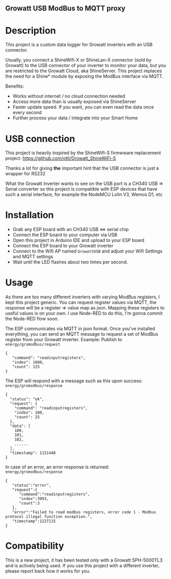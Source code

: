 ## Growatt USB ModBus to MQTT proxy

# Description

This project is a custom data logger for Growatt inverters with an USB connector.

Usually, you connect a ShineWifi-X or ShineLan-X connector (sold by Growatt) to the USB connector of your inverter to monitor your data, but you are restricted to the Growatt Cloud, aka ShineServer. This project replaces the need for a Shine* module by exposing the ModBus interface via MQTT.

Benefits:

- Works without internet / no cloud connection needed
- Access more data than is usually exposed via ShineServer
- Faster update speed. If you want, you can even read the data once every second
- Further process your data / integrate into your Smart Home

# USB connection

This project is heavily inspired by the ShineWifi-S firmwware replacement project: https://github.com/otti/Growatt_ShineWiFi-S

Thanks a lot for giving **the** important hint that the USB connector is just a wrapper for RS232

What the Growatt Inverter wants to see on the USB port is a CH340 USB => Serial converter so this project is compatible with ESP devices that have such a serial interface, for example the NodeMCU Lolin V3, Wemos D1, etc

# Installation

- Grab any ESP board with an CH340 USB <=> serial chip
- Connect the ESP board to your computer via USB
- Open this project in Arduino IDE and upload to your ESP board
- Connect the ESP board to your Growatt inverter
- Connect to the Wifi AP named ``GrowattUSB`` and adjust your Wifi Settings and MQTT settings
- Wait until the LED flashes about two times per second.

# Usage

As there are too many different inverters with varying ModBus registers, I kept this project generic. You can request register values via MQTT, the response will be a register => value map as json. Mapping these registers to useful values is on your own. I use Node-RED to do this, I'm gonna commit the Node-RED flow soon.

The ESP communicates via MQTT in json format. Once you've installed everything, you can send an MQTT message to request a set of ModBus register from your Growatt inverter. Example:
Publish to ``energy/gromodbus/request``
```
{
   "command": "readinputregisters",
   "index": 1000,
   "count": 125
}
```

The ESP will respond with a message such as this upon success:
``energy/gromodbus/response``
```
{
  "status": "ok",
  "request": {
    "command": "readinputregisters",
    "index": 100,
    "count": 25
  },
  "data": [
    100,
    101,
    102,
    ......
  ],
  "timestamp": 1151448
}
```

In case of an error, an error response is returned:
``energy/gromodbus/response``
```
{
   "status":"error",
   "request":{
      "command":"readinputregisters",
      "index":3093,
      "count":3
   },
   "error":"Failed to read modbus registers, error code 1 - Modbus protocol illegal function exception.",
   "timestamp":1227115
}
```

# Compatibility

This is a new project, it has been tested only with a Growatt SPH-5000TL3 and is actively being used. If you use this project with a different inverter, please report back how it works for you.
